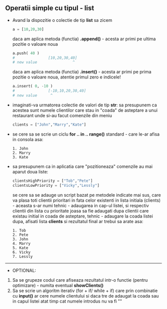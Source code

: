 ## Operatii simple cu tipul - list


* Avand la dispozitie o colectie de tip **list** sa zicem 
  ```py
  a = [10,20,30]
  ```
  daca am aplica metoda (functia) **.append()** - acesta ar primi pe ultima pozitie o valoare noua
  ```py
  a.push( 40 )
  #               [10,20,30,40]
  # new value                ^
  ```
  daca am aplica metoda (functia) **.insert()** - acesta ar primi pe prima pozitie o valoare noua, atentie primul zero e indicele!
  ```py
  a.insert( 0, -10 )
  #               [-10,10,20,30,40]
  # new value      ^
  ```

* imaginati-va urmatorea colectie de valori de tip **str**: sa presupunem ca acestea sunt numele clientilor care stau in "coada" de asteptare a unui restaurant unde si-au facut comenzile din meniu 
  ```py
  clients = ["John","Marry","Kate"]
  ```
* se cere sa se scrie un ciclu **for .. in .. range()** standard - care le-ar afisa in consola asa:
  ```
  1. John
  2. Marry
  3. Kate
  ```
* sa presupunem ca in aplicatia care "pozitioneaza"  comenzile au mai aparut doua liste:
  ```py
  clientsHighPriority = ["Tob","Pete"]
  clientsLowPriority = ["Vicky","Lessly"]
  ```
  se cere sa se adauge un script bazat pe metodele indicate mai sus, care va plasa toti clientii prioritari in fata celor existenti in lista initiala (clients) -  aceasta s-ar numi tehnic - adaugarea in cap-ul listei, si respectiv clientii din lista cu prioritate joasa sa fie adaugati dupa clientii care existau initial in coada de asteptare, tehnic - adaugare la coada listei
  dupa, afisati lista **clients** si rezultatul final ar trebui sa arate asa:
  ```
  1. Tob
  2. Pete
  3. John
  4. Marry
  5. Kate
  6. Vicky
  7. Lessly
  ```   
---
* OPTIONAL:
 1. Sa se grupeze codul care afiseaza rezultatul intr-o functie (pentru optimizare) - numita eventual **showClients()**
 2. Sa se scrie un algoritm iterativ (for + if/ while + if) care prin combinatie cu **input()** ar cere numele clientului si daca tre de adaugat la coada sau in capul listei atat timp cat numele introdus nu va fi ""
  
  
